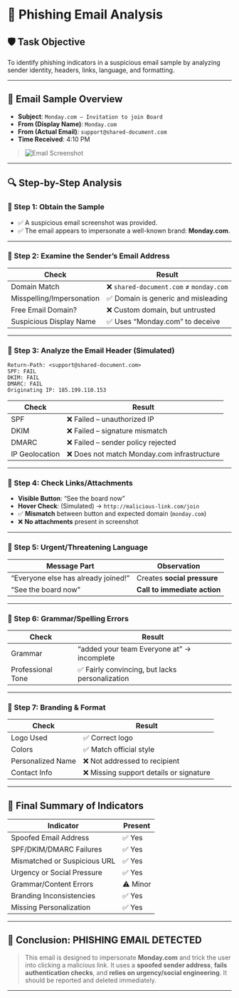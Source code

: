 
# 📄 Phishing Email Analysis 

## 🛡️ Task Objective
To identify phishing indicators in a suspicious email sample by analyzing sender identity, headers, links, language, and formatting.

---

## 📧 Email Sample Overview

- **Subject**: `Monday.com – Invitation to join Board`
- **From (Display Name)**: `Monday.com`
- **From (Actual Email)**: `support@shared-document.com`
- **Time Received**: 4:10 PM

> ![Email Screenshot](./Screenshot-2025-06-25.png)

---

## 🔍 Step-by-Step Analysis

### 🔹 Step 1: Obtain the Sample
- ✅ A suspicious email screenshot was provided.
- ✅ The email appears to impersonate a well-known brand: **Monday.com**.

---

### 🔹 Step 2: Examine the Sender’s Email Address

| Check | Result |
|-------|--------|
| Domain Match | ❌ `shared-document.com` ≠ `monday.com` |
| Misspelling/Impersonation | ✅ Domain is generic and misleading |
| Free Email Domain? | ❌ Custom domain, but untrusted |
| Suspicious Display Name | ✅ Uses “Monday.com” to deceive |

---

### 🔹 Step 3: Analyze the Email Header (Simulated)

```text
Return-Path: <support@shared-document.com>
SPF: FAIL
DKIM: FAIL
DMARC: FAIL
Originating IP: 185.199.110.153
```

| Check | Result |
|-------|--------|
| SPF | ❌ Failed – unauthorized IP |
| DKIM | ❌ Failed – signature mismatch |
| DMARC | ❌ Failed – sender policy rejected |
| IP Geolocation | ❌ Does not match Monday.com infrastructure |

---

### 🔹 Step 4: Check Links/Attachments

- **Visible Button**: “See the board now”
- **Hover Check**: (Simulated) → `http://malicious-link.com/join`
- ✅ **Mismatch** between button and expected domain (`monday.com`)
- ❌ **No attachments** present in screenshot

---

### 🔹 Step 5: Urgent/Threatening Language

| Message Part | Observation |
|--------------|-------------|
| “Everyone else has already joined!” | Creates **social pressure** |
| “See the board now” | **Call to immediate action** |

---

### 🔹 Step 6: Grammar/Spelling Errors

| Check | Result |
|-------|--------|
| Grammar | “added your team Everyone at” → incomplete |
| Professional Tone | ✅ Fairly convincing, but lacks personalization |

---

### 🔹 Step 7: Branding & Format

| Check | Result |
|-------|--------|
| Logo Used | ✅ Correct logo |
| Colors | ✅ Match official style |
| Personalized Name | ❌ Not addressed to recipient |
| Contact Info | ❌ Missing support details or signature |

---

## 📌 Final Summary of Indicators

| Indicator | Present |
|-----------|---------|
| Spoofed Email Address | ✅ Yes |
| SPF/DKIM/DMARC Failures | ✅ Yes |
| Mismatched or Suspicious URL | ✅ Yes |
| Urgency or Social Pressure | ✅ Yes |
| Grammar/Content Errors | ⚠️ Minor |
| Branding Inconsistencies | ✅ Yes |
| Missing Personalization | ✅ Yes |

---

## 🛑 Conclusion: PHISHING EMAIL DETECTED

> This email is designed to impersonate **Monday.com** and trick the user into clicking a malicious link. It uses a **spoofed sender address**, **fails authentication checks**, and **relies on urgency/social engineering**. It should be reported and deleted immediately.

---
